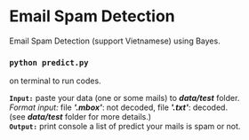 # Email Spam Detection
 Email Spam Detection (support Vietnamese) using Bayes.

### `python predict.py`
on terminal to run codes.<br />

<b>`Input:`</b> paste your data (one or some mails) to <b><i>data/test</i></b> folder. <br />
<em>Format input:</em> file <b><i>'.mbox'</i></b>: not decoded, file <b><i>'.txt'</i></b>: decoded. <br />
(see <b><i>data/test</i></b> folder for more details.)<br />
<b>`Output:`</b> print console a list of predict your mails is spam or not.<br />



 

